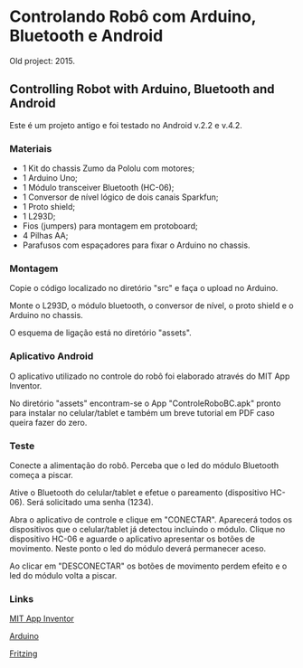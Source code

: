 # Controlando Robô com Arduino, Bluetooth e Android
Old project: 2015.

## Controlling Robot with Arduino, Bluetooth and Android

Este é um projeto antigo e foi testado no Android v.2.2 e v.4.2.

### Materiais
- 1 Kit do chassis Zumo da Pololu com motores;
- 1 Arduino Uno;
- 1 Módulo transceiver Bluetooth (HC-06);
- 1 Conversor de nível lógico de dois canais Sparkfun;
- 1 Proto shield;
- 1 L293D;
- Fios (jumpers) para montagem em protoboard;
- 4 Pilhas AA;
- Parafusos com espaçadores para fixar o Arduino no chassis. 

### Montagem
Copie o código localizado no diretório "src" e faça o upload no Arduino.

Monte o L293D, o módulo bluetooth, o conversor de nível, o proto shield e o Arduino no chassis.

O esquema de ligação está no diretório "assets".

### Aplicativo Android
O aplicativo utilizado no controle do robô foi elaborado através do MIT App Inventor.

No diretório "assets" encontram-se o App "ControleRoboBC.apk" pronto para instalar no celular/tablet e também um breve tutorial em PDF caso queira fazer do zero.

### Teste
Conecte a alimentação do robô. Perceba que o led do módulo Bluetooth começa a piscar. 

Ative o Bluetooth do celular/tablet e efetue o pareamento (dispositivo HC-06). Será solicitado uma senha (1234).

Abra o aplicativo de controle e clique em "CONECTAR". Aparecerá todos os dispositivos que o celular/tablet já detectou incluindo o módulo. Clique no dispositivo HC-06 e aguarde o aplicativo apresentar os botões de movimento. Neste ponto o led do módulo deverá permanecer aceso.

Ao clicar em "DESCONECTAR" os botões de movimento perdem efeito e o led do módulo volta a piscar.

### Links
[MIT App Inventor](https://appinventor.mit.edu)

[Arduino](https://www.arduino.cc)

[Fritzing](https://fritzing.org)
